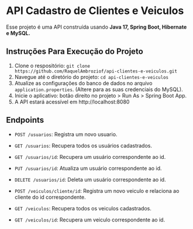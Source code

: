 # API Cadastro de Clientes e Veiculos

Esse projeto é uma API construída usando **Java 17, Spring Boot, Hibernate e MySQL.**

## Instruções Para Execução do Projeto

1. Clone o respositório: `git clone https://github.com/RaquelAmbroziof/api-clientes-e-veiculos.git`
2. Navegue até o diretório do projeto: `cd api-clientes-e-veiculos`
3. Atualize as configurações do banco de dados no arquivo `application.properties`. (Altere para as suas credenciais do MySQL).
4. Inicie o aplicativo: botão direito no projeto > Run As > Spring Boot App.
5. A API estará acessível em http://localhost:8080

## Endpoints

- `POST /usuarios`: Registra um novo usuario.
- `GET /usuarios`: Recupera todos os usuários cadastrados.
- `GET /usuarios/id`: Recupera um usuário correspondente ao id.
- `PUT /usuarios/id`: Atualiza um usuário correspondente ao id.
- `DELETE /usuarios/id`: Deleta um usuário correspondente ao id.

- `POST /veiculos/cliente/id`: Registra um novo veiculo e relaciona ao cliente do id correspondente.
- `GET /veiculos`: Recupera todos os veiculos cadastrados.
- `GET /veiculos/id`: Recupera um veiculo correspondente ao id.

